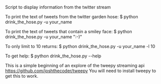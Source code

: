 Script to display information from the twitter stream

To print the text of tweets from the twitter garden hose:
$ python drink_the_hose.py -u your_name

To print the text of tweets that contain a smiley face:
$ python drink_the_hose.py -u your_name ":-)"

To only limit to 10 returns:
$ python drink_the_hose.py -u your_name -l 10

To get help:
$ python drink_the_hose.py --help

This is a simple beginning of an explore of the 
tweepy streaming api
https://github.com/joshthecoder/tweepy
You will need to install tweepy to get this to work.

